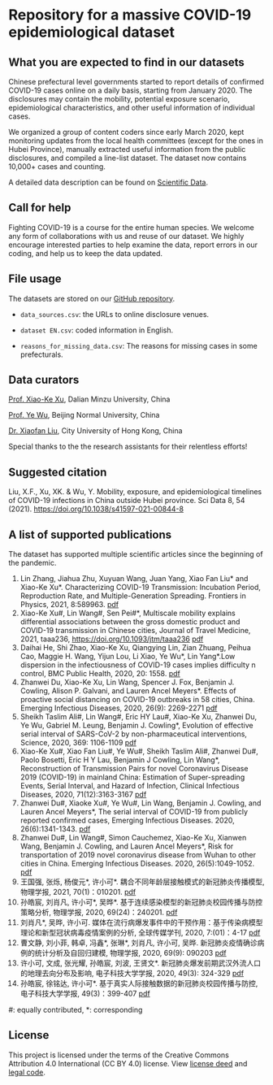 # Repository for a massive COVID-19 epidemiological dataset

## What you are expected to find in our datasets
Chinese prefectural level governments started to report details of confirmed COVID-19 cases online on a daily basis, starting from January 2020. The disclosures may contain the mobility, potential exposure scenario, epidemiological characteristics, and other useful information of individual cases.

We organized a group of content coders since early March 2020, kept monitoring updates from the local health committees (except for the ones in Hubei Province), manually extracted useful information from the public disclosures, and compiled a line-list dataset. The dataset now contains 10,000+ cases and counting.

A detailed data description can be found on [Scientific Data](https://doi.org/10.1038/s41597-021-00844-8).

## Call for help
Fighting COVID-19 is a course for the entire human species. We welcome any form of collaborations with us and reuse of our dataset. We highly encourage interested parties to help examine the data, report errors in our coding, and help us to keep the data updated.

## File usage
The datasets are stored on our [GitHub repository](https://github.com/abcdefg3381/COVID_19_China_case_reports).
* `data_sources.csv`: the URLs to online disclosure venues.

* `dataset EN.csv`: coded information in English.

* `reasons_for_missing_data.csv`: The reasons for missing cases in some prefecturals.

## Data curators
[Prof. Xiao-Ke Xu](http://www.bigdataanalysis.xyz/test/testShow?name=Xiaoke%20Xu), Dalian Minzu University, China

[Prof. Ye Wu](https://sjc.bnu.edu.cn/sztd/jsdw2/js/29551.html), Beijing Normal University, China

[Dr. Xiaofan Liu](http://www.cityu.edu.hk/com/Profile.aspx?u=xliu347), City University of Hong Kong, China

Special thanks to the the research assistants for their relentless efforts!

## Suggested citation
Liu, X.F., Xu, XK. & Wu, Y. Mobility, exposure, and epidemiological timelines of COVID-19 infections in China outside Hubei province. Sci Data 8, 54 (2021). https://doi.org/10.1038/s41597-021-00844-8

## A list of supported publications
The dataset has supported multiple scientific articles since the beginning of the pandemic.

1. Lin Zhang, Jiahua Zhu, Xuyuan Wang, Juan Yang, Xiao Fan Liu* and Xiao-Ke Xu*. Characterizing COVID-19 Transmission: Incubation Period, Reproduction Rate, and Multiple-Generation Spreading. Frontiers in Physics, 2021, 8:589963. [pdf](../main/published_manuscripts/20210111_Characterizing%20COVID-19%20Transmission-Incubation%20Period%2C%20Reproduction%20Rate%2C%20and%20Multiple-Generation%20Spreading.pdf)
1. Xiao-Ke Xu#, Lin Wang#, Sen Pei#*, Multiscale mobility explains differential associations between the gross domestic product and COVID-19 transmission in Chinese cities, Journal of Travel Medicine, 2021, taaa236, https://doi.org/10.1093/jtm/taaa236 [pdf](../main/published_manuscripts/20210104_Multiscale%20mobility%20explains%20differential%20associations%20between%20the%20gross%20domestic%20product%20and%20COVID-19%20transmission%20in%20Chinese%20cities.pdf)
1. Daihai He, Shi Zhao, Xiao-Ke Xu, Qiangying Lin, Zian Zhuang, Peihua Cao, Maggie H. Wang, Yijun Lou, Li Xiao, Ye Wu*, Lin Yang*.Low dispersion in the infectiousness of COVID-19 cases implies difficulty n control, BMC Public Health, 2020, 20: 1558. [pdf](../main/published_manuscripts/20201016_Low%20dispersion%20in%20the%20infectiousness%20of%20COVID-19%20cases%20implies%20difficulty%20in%20control%20.pdf)
1. Zhanwei Du, Xiao-Ke Xu, Lin Wang, Spencer J. Fox, Benjamin J. Cowling, Alison P. Galvani, and Lauren Ancel Meyers*. Effects of proactive social distancing on COVID-19 outbreaks in 58 cities, China. Emerging Infectious Diseases, 2020, 26(9): 2269-2271 [pdf](../main/published_manuscripts/20200910_Effects%20of%20Proactive%20Social%20Distancing%20on%20COVID-19%20Outbreaks%20in%2058%20Cities%2C%20China.pdf)
1. Sheikh Taslim Ali#, Lin Wang#, Eric HY Lau#, Xiao-Ke Xu, Zhanwei Du, Ye Wu, Gabriel M. Leung,  Benjamin J. Cowling*, Evolution of effective serial interval of SARS-CoV-2 by non-pharmaceutical interventions, Science, 2020, 369: 1106-1109 [pdf](../main/published_manuscripts/20200827_Serial%20interval%20of%20SARS-CoV-2%20was%20shortened%20over%20time%20by%20nonpharmaceutical%20interventions.pdf)
1. Xiao-Ke Xu#, Xiao Fan Liu#, Ye Wu#, Sheikh Taslim Ali#, Zhanwei Du#, Paolo Bosetti, Eric H Y Lau, Benjamin J Cowling, Lin Wang*, Reconstruction of Transmission Pairs for novel Coronavirus Disease 2019 (COVID-19) in mainland China: Estimation of Super-spreading Events, Serial Interval, and Hazard of Infection, Clinical Infectious Diseases, 2020, 71(12):3163-3167 [pdf](../main/published_manuscripts/20200618_Reconstruction%20of%20Transmission%20Pairs.pdf)
1. Zhanwei Du#, Xiaoke Xu#, Ye Wu#, Lin Wang, Benjamin J. Cowling, and Lauren Ancel Meyers*, The serial interval of COVID-19 from publicly reported confirmed cases, Emerging Infectious Diseases. 2020, 26(6):1341-1343. [pdf](../main/published_manuscripts/20200615_Serial%20Interval%20of%20COVID-19%20among%20Publicly%20Reported%20Confirmed%20Cases.pdf)
1. Zhanwei Du#, Lin Wang#, Simon Cauchemez, Xiao-Ke Xu, Xianwen Wang, Benjamin J. Cowling, and Lauren Ancel Meyers*, Risk for transportation of 2019 novel coronavirus disease from Wuhan to other cities in China. Emerging Infectious Diseases. 2020, 26(5):1049-1052. [pdf](../main/published_manuscripts/20200225_Risk%20for%20Transportation%20of%202019%20Novel%20Coronavirus%20Disease%20from%20Wuhan%20to%20Other%20Cities%20in%20China.pdf)
1. 王国强, 张烁, 杨俊元*, 许小可*. 耦合不同年龄层接触模式的新冠肺炎传播模型, 物理学报, 2021, 70(1)：010201. [pdf](../main/published_manuscripts/20210115_%E8%80%A6%E5%90%88%E4%B8%8D%E5%90%8C%E5%B9%B4%E9%BE%84%E5%B1%82%E6%8E%A5%E8%A7%A6%E6%A8%A1%E5%BC%8F%E7%9A%84%E6%96%B0%E5%86%A0%E8%82%BA%E7%82%8E%E4%BC%A0%E6%92%AD%E6%A8%A1%E5%9E%8B.pdf)
1. 孙皓宸, 刘肖凡, 许小可*, 吴晔*.  基于连续感染模型的新冠肺炎校园传播与防控策略分析, 物理学报, 2020, 69(24)：240201. [pdf](../main/published_manuscripts/20201220_%E5%9F%BA%E4%BA%8E%E8%BF%9E%E7%BB%AD%E6%84%9F%E6%9F%93%E6%A8%A1%E5%9E%8B%E7%9A%84%E6%96%B0%E5%86%A0%E8%82%BA%E7%82%8E%E6%A0%A1%E5%9B%AD%E4%BC%A0%E6%92%AD%E4%B8%8E%E9%98%B2%E6%8E%A7%E7%AD%96%E7%95%A5%E5%88%86%E6%9E%90.pdf)
1. 刘肖凡*, 吴晔, 许小可.  媒体在流行病爆发事件中的干预作用：基于传染病模型理论和新型冠状病毒疫情案例的分析, 全球传媒学刊, 2020, 7:(01)：4-17 [pdf](../main/published_manuscripts/20200331_%E5%AA%92%E4%BD%93%E5%9C%A8%E6%B5%81%E8%A1%8C%E7%97%85%E7%88%86%E5%8F%91%E4%BA%8B%E4%BB%B6%E4%B8%AD%E7%9A%84%E5%B9%B2%E9%A2%84%E4%BD%9C%E7%94%A8_%E5%88%98%E8%82%96%E5%87%A1.pdf)
1. 曹文静, 刘小菲, 韩卓, 冯鑫*, 张琳*, 刘肖凡, 许小可, 吴晔. 新冠肺炎疫情确诊病例的统计分析及自回归建模, 物理学报, 2020, 69(9): 090203 [pdf](../main/published_manuscripts/20200430_%E6%96%B0%E5%9E%8B%E5%86%A0%E7%8A%B6%E7%97%85%E6%AF%92%E8%82%BA%E7%82%8E%E7%96%AB%E6%83%85%E7%A1%AE%E8%AF%8A%E7%97%85%E4%BE%8B%E7%9A%84%E7%BB%9F%E8%AE%A1%E5%88%86%E6%9E%90%E5%8F%8A%E8%87%AA%E5%9B%9E%E5%BD%92%E5%BB%BA%E6%A8%A1.pdf)
1. 许小可, 文成, 张光耀, 孙皓宸, 刘波, 王贤文*.  新冠肺炎爆发前期武汉外流人口的地理去向分布及影响, 电子科技大学学报, 2020, 49(3): 324-329 [pdf](../main/published_manuscripts/20200203_%E6%96%B0%E5%86%A0%E8%82%BA%E7%82%8E%E7%88%86%E5%8F%91%E5%89%8D%E6%9C%9F%E6%AD%A6%E6%B1%89%E5%A4%96%E6%B5%81%E4%BA%BA%E5%8F%A3%E7%9A%84%E5%9C%B0%E7%90%86%E5%8E%BB%E5%90%91%E5%88%86%E5%B8%83%E5%8F%8A%E5%BD%B1%E5%93%8D_%E8%AE%B8%E5%B0%8F%E5%8F%AF.pdf)
1. 孙皓宸, 徐铭达, 许小可*.  基于真实人际接触数据的新冠肺炎校园传播与防控, 电子科技大学学报, 49(3)：399-407 [pdf](../main/published_manuscripts/20200422_%E5%9F%BA%E4%BA%8E%E7%9C%9F%E5%AE%9E%E4%BA%BA%E9%99%85%E6%8E%A5%E8%A7%A6%E6%95%B0%E6%8D%AE%E7%9A%84%E6%96%B0%E5%86%A0%E8%82%BA%E7%82%8E%E6%A0%A1%E5%9B%AD%E4%BC%A0%E6%92%AD%E4%B8%8E%E9%98%B2%E6%8E%A7.pdf)

#: equally contributed, *: corresponding

## License
This project is licensed under the terms of the Creative Commons Attribution 4.0 International (CC BY 4.0) license. View [license deed](https://creativecommons.org/licenses/by/4.0/deed.en) and [legal code](https://creativecommons.org/licenses/by/4.0/legalcode).
